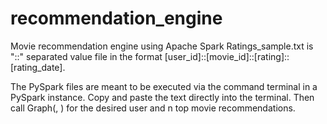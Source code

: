 # recommendation_engine
Movie recommendation engine using Apache Spark
Ratings_sample.txt is "::" separated value file in the format [user_id]::[movie_id]::[rating]::[rating_date]. 

The PySpark files are meant to be executed via the command terminal in a PySpark instance. Copy and paste the text directly into the terminal. Then call Graph(<desired user id>, <n top movie recommendations>) for the desired user and n top movie recommendations.
